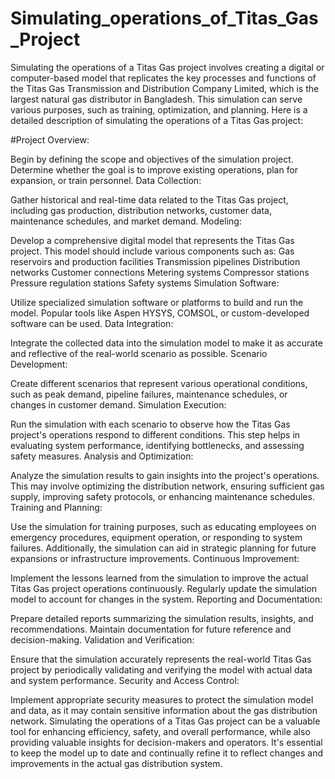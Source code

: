 # Simulating_operations_of_Titas_Gas_Project

Simulating the operations of a Titas Gas project involves creating a digital or computer-based model that replicates the key processes and functions of the Titas Gas Transmission and Distribution Company Limited, which is the largest natural gas distributor in Bangladesh. This simulation can serve various purposes, such as training, optimization, and planning. Here is a detailed description of simulating the operations of a Titas Gas project:

#Project Overview:

Begin by defining the scope and objectives of the simulation project. Determine whether the goal is to improve existing operations, plan for expansion, or train personnel.
Data Collection:

Gather historical and real-time data related to the Titas Gas project, including gas production, distribution networks, customer data, maintenance schedules, and market demand.
Modeling:

Develop a comprehensive digital model that represents the Titas Gas project. This model should include various components such as:
Gas reservoirs and production facilities
Transmission pipelines
Distribution networks
Customer connections
Metering systems
Compressor stations
Pressure regulation stations
Safety systems
Simulation Software:

Utilize specialized simulation software or platforms to build and run the model. Popular tools like Aspen HYSYS, COMSOL, or custom-developed software can be used.
Data Integration:

Integrate the collected data into the simulation model to make it as accurate and reflective of the real-world scenario as possible.
Scenario Development:

Create different scenarios that represent various operational conditions, such as peak demand, pipeline failures, maintenance schedules, or changes in customer demand.
Simulation Execution:

Run the simulation with each scenario to observe how the Titas Gas project's operations respond to different conditions. This step helps in evaluating system performance, identifying bottlenecks, and assessing safety measures.
Analysis and Optimization:

Analyze the simulation results to gain insights into the project's operations. This may involve optimizing the distribution network, ensuring sufficient gas supply, improving safety protocols, or enhancing maintenance schedules.
Training and Planning:

Use the simulation for training purposes, such as educating employees on emergency procedures, equipment operation, or responding to system failures. Additionally, the simulation can aid in strategic planning for future expansions or infrastructure improvements.
Continuous Improvement:

Implement the lessons learned from the simulation to improve the actual Titas Gas project operations continuously. Regularly update the simulation model to account for changes in the system.
Reporting and Documentation:

Prepare detailed reports summarizing the simulation results, insights, and recommendations. Maintain documentation for future reference and decision-making.
Validation and Verification:

Ensure that the simulation accurately represents the real-world Titas Gas project by periodically validating and verifying the model with actual data and system performance.
Security and Access Control:

Implement appropriate security measures to protect the simulation model and data, as it may contain sensitive information about the gas distribution network.
Simulating the operations of a Titas Gas project can be a valuable tool for enhancing efficiency, safety, and overall performance, while also providing valuable insights for decision-makers and operators. It's essential to keep the model up to date and continually refine it to reflect changes and improvements in the actual gas distribution system.
